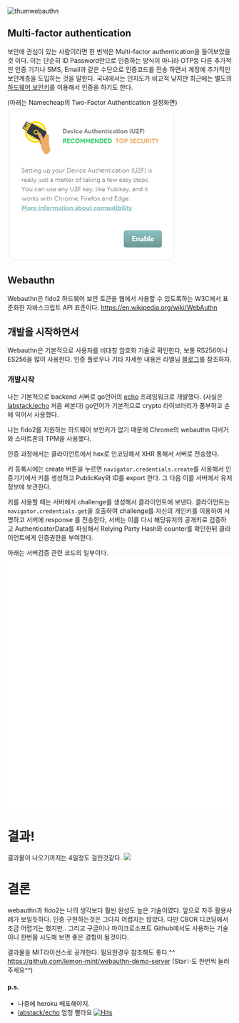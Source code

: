 ![thumwebauthn](https://user-images.githubusercontent.com/55233766/104909029-9dc2fe80-59ca-11eb-80f0-c2cd9c6f1e1f.png)

## Multi-factor authentication
보안에 관심이 있는 사람이라면 한 번씩은 Multi-factor authentication을 들어보았을 것 이다. 이는 단순히 ID Password만으로 인증하는 방식이 아니라 OTP등 다른 추가적인 인증 기기나 SMS, Email과 같은 수단으로 인증코드를 전송 하면서 계정에 추가적인 보안계층을 도입하는 것을 말한다.
국내에서는 인지도가 비교적 낮지만 최근에는 별도의 [하드웨어 보안키](https://cloud.google.com/titan-security-key)를 이용해서 인증을 하기도 한다.


(아래는 Namecheap의 Two-Factor Authentication 설정화면)
![](/static/first-webauthn/img/image.png)
## Webauthn
Webauthn은 fido2 하드웨어 보안 토큰을 웹에서 사용할 수 있도록하는 W3C에서 표준화한 자바스크립트 API 표준이다. <https://en.wikipedia.org/wiki/WebAuthn>
## 개발을 시작하면서
Webauthn은 기본적으로 사용자를 비대칭 암호화 기술로 확인한다, 보통 RS256이나 ES256을 많이 사용한다.
인증 플로우나 기타 자세한 내용은 라엘님 [블로그](https://blog.lael.be/post/10485)를 참조하자.
### 개발시작
나는 기본적으로 backend 서버로 go언어의 [echo](https://github.com/labstack/echo) 프레임워크로 개발했다.
(사실은 [labstack/echo](https://github.com/labstack/echo) 처음 써본다)
go언어가 기본적으로 crypto 라이브러리가 풍부하고 손에 익어서 사용했다.

나는 fido2를 지원하는 하드웨어 보안키가 없기 때문에 Chrome의 webauthn 디버거와 스마트폰의 TPM을 사용했다.

인증 과정에서는 클라이언트에서 hex로 인코딩해서 XHR 통해서 서버로 전송했다.

키 등록시에는 create 버튼을 누르면 `navigator.credentials.create`를 사용해서 인증기기에서 키를 생성하고 PublicKey와 ID를 export 한다.
그 다음 이를 서버에서 유저 정보에 보관한다.

키를 사용할 때는 서버에서 challenge를 생성해서 클라이언트에 보낸다.
클라이언트는 `navigator.credentials.get`을 호출하여 challenge를 자신의 개인키를 이용하여 서명하고 서버에 response 를 전송한다, 서버는 이를 다시 해당유저의 공개키로 검증하고 AuthenticatorData를 파싱해서 Relying Party Hash와 counter를 확인한뒤 클라이언트에게 인증권한을 부여한다.

아래는 서버검증 관련 코드의 일부이다.
![](/static/first-webauthn/img/verifycode.svg)
# 결과!
결과물이 나오기까지는 4일정도 걸린것같다.
![](https://user-images.githubusercontent.com/55233766/104909154-ce0a9d00-59ca-11eb-8ca8-ff2a009d57d8.png)
# 결론
webauthn과 fido2는 나의 생각보다 훨씬 완성도 높은 기술이였다.
앞으로 자주 활용사례가 보일듯하다. 인증 구현하는것은 그다지 어렵지는 않았다. 다만 CBOR 디코딩에서 조금 어렵기는 했지만..
그리고 구글이나 마이크로소프트 Github에서도 사용하는 기술이니 한번쯤 시도해 보면 좋은 경험이 될것이다.

결과물을 MIT라이선스로 공개한다. 필요한경우 참조해도 좋다.^^
<https://github.com/lemon-mint/webauthn-demo-server>
(Star✨도 한번씩 눌러주세요^^)

#### p.s.
- 나중에 heroku 배포해야지.
- [labstack/echo](https://github.com/labstack/echo) 엄청 빨라요
[![Hits](https://hits.seeyoufarm.com/api/count/incr/badge.svg?url=https://lemon-mint.github.io/b/first-webauthn&count_bg=%2379C83D&title_bg=%23555555&icon=&icon_color=%23E7E7E7&title=hits&edge_flat=false)](https://hits.seeyoufarm.com)
